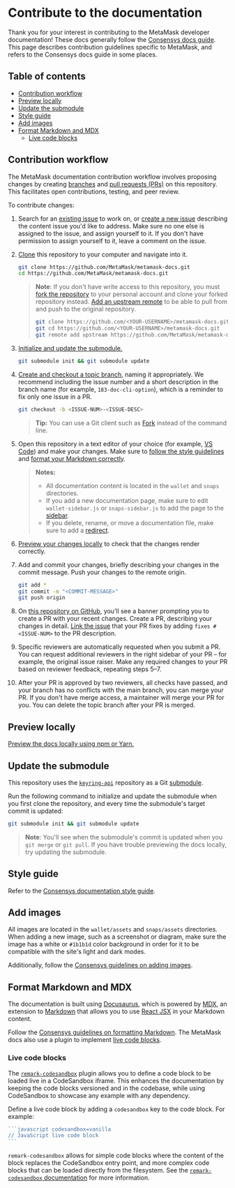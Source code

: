 # Contribute to the documentation

Thank you for your interest in contributing to the MetaMask developer documentation!
These docs generally follow the [Consensys docs guide](https://docs-template.consensys.net/).
This page describes contribution guidelines specific to MetaMask, and refers to the Consensys docs
guide in some places.

## Table of contents

- [Contribution workflow](#contribution-workflow)
- [Preview locally](#preview-locally)
- [Update the submodule](#update-the-submodule)
- [Style guide](#style-guide)
- [Add images](#add-images)
- [Format Markdown and MDX](#format-markdown-and-mdx)
    - [Live code blocks](#live-code-blocks)

## Contribution workflow

The MetaMask documentation contribution workflow involves proposing changes by creating
[branches](https://docs.github.com/en/pull-requests/collaborating-with-pull-requests/proposing-changes-to-your-work-with-pull-requests/about-branches)
and
[pull requests (PRs)](https://docs.github.com/en/pull-requests/collaborating-with-pull-requests/proposing-changes-to-your-work-with-pull-requests/about-pull-requests)
on this repository.
This facilitates open contributions, testing, and peer review.

To contribute changes:

1. Search for an [existing issue](https://github.com/MetaMask/metamask-docs/issues) to work on, or
   [create a new issue](https://docs.github.com/en/issues/tracking-your-work-with-issues/creating-an-issue)
   describing the content issue you'd like to address.
   Make sure no one else is assigned to the issue, and assign yourself to it.
   If you don't have permission to assign yourself to it, leave a comment on the issue.

2. [Clone](https://docs.github.com/en/repositories/creating-and-managing-repositories/cloning-a-repository)
   this repository to your computer and navigate into it.

    ```bash
    git clone https://github.com/MetaMask/metamask-docs.git
    cd https://github.com/MetaMask/metamask-docs.git
    ```

   > **Note**: If you don't have write access to this repository, you must [fork the
   > repository](https://docs.github.com/en/get-started/quickstart/fork-a-repo#forking-a-repository)
   > to your personal account and clone your forked repository instead.
   > [Add an upstream remote](https://docs.github.com/en/get-started/quickstart/fork-a-repo#configuring-git-to-sync-your-fork-with-the-upstream-repository)
   > to be able to pull from and push to the original repository.
   >
   > ```bash
   > git clone https://github.com/<YOUR-USERNAME>/metamask-docs.git
   > git cd https://github.com/<YOUR-USERNAME>/metamask-docs.git
   > git remote add upstream https://github.com/MetaMask/metamask-docs.git
   > ```

3. [Initialize and update the submodule.](#update-the-submodule)

    ```bash
    git submodule init && git submodule update
    ```

4. [Create and checkout a topic branch](https://git-scm.com/book/en/v2/Git-Branching-Basic-Branching-and-Merging),
   naming it appropriately.
   We recommend including the issue number and a short description in the branch name (for example,
   `183-doc-cli-option`), which is a reminder to fix only one issue in a PR.

    ```bash
    git checkout -b <ISSUE-NUM>-<ISSUE-DESC>
    ```

   > **Tip:** You can use a Git client such as [Fork](https://fork.dev/) instead of the command line.

5. Open this repository in a text editor of your choice (for example,
   [VS Code](https://code.visualstudio.com/)) and make your changes.
   Make sure to [follow the style guidelines](https://docs-template.consensys.net/contribute/style-guide)
   and [format your Markdown correctly](https://docs-template.consensys.net/contribute/format-markdown).

   > **Notes:**
   > - All documentation content is located in the `wallet` and `snaps` directories.
   > - If you add a new documentation page, make sure to edit `wallet-sidebar.js` or
   >   `snaps-sidebar.js` to add the page to the
   >   [sidebar](https://docs-template.consensys.net/contribute/configure-docusaurus#sidebar).
   > - If you delete, rename, or move a documentation file, make sure to add a
   >   [redirect](https://docs-template.consensys.net/contribute/configure-docusaurus#redirects).

6. [Preview your changes locally](https://docs-template.consensys.net/contribute/preview) to check
   that the changes render correctly.

7. Add and commit your changes, briefly describing your changes in the commit message.
   Push your changes to the remote origin.

    ```bash
    git add *
    git commit -m "<COMMIT-MESSAGE>"
    git push origin
    ```

8. On [this repository on GitHub](https://github.com/MetaMask/metamask-docs), you’ll see a banner
   prompting you to create a PR with your recent changes.
   Create a PR, describing your changes in detail.
   [Link the issue](https://docs.github.com/en/issues/tracking-your-work-with-issues/linking-a-pull-request-to-an-issue)
   that your PR fixes by adding `fixes #<ISSUE-NUM>` to the PR description.

9. Specific reviewers are automatically requested when you submit a PR.
   You can request additional reviewers in the right sidebar of your PR – for example, the original
   issue raiser.
   Make any required changes to your PR based on reviewer feedback, repeating steps 5–7.

10. After your PR is approved by two reviewers, all checks have passed, and your branch has no
    conflicts with the main branch, you can merge your PR.
    If you don't have merge access, a maintainer will merge your PR for you.
    You can delete the topic branch after your PR is merged.

## Preview locally

[Preview the docs locally using npm or Yarn.](https://docs-template.consensys.net/contribute/preview)

## Update the submodule

This repository uses the [`keyring-api`](https://github.com/MetaMask/keyring-api) repository as a
Git [submodule](https://git-scm.com/book/en/v2/Git-Tools-Submodules).

Run the following command to initialize and update the submodule when you first clone the
repository, and every time the submodule's target commit is updated:

```bash
git submodule init && git submodule update
```

> **Note**: You'll see when the submodule's commit is updated when you `git merge` or `git pull`.
> If you have trouble previewing the docs locally, try updating the submodule.

## Style guide

Refer to the [Consensys documentation style guide](https://docs-template.consensys.net/contribute/style-guide).

## Add images

All images are located in the `wallet/assets` and `snaps/assets` directories.
When adding a new image, such as a screenshot or diagram, make sure the image has a white or
`#1b1b1d` color background in order for it to be compatible with the site's light and dark modes.

Additionally, follow the [Consensys guidelines on adding images](https://docs-template.consensys.net/contribute/add-images).

## Format Markdown and MDX

The documentation is built using [Docusaurus](https://docusaurus.io/), which is powered by
[MDX](https://mdxjs.com/), an extension to [Markdown](https://www.markdownguide.org/) that allows
you to use [React JSX](https://www.w3schools.com/react/react_jsx.asp) in your Markdown content.

Follow the [Consensys guidelines on formatting Markdown](https://docs-template.consensys.net/contribute/format-markdown).
The MetaMask docs also use a plugin to implement [live code blocks](#live-code-blocks).

### Live code blocks

The [`remark-codesandbox`](https://github.com/kevin940726/remark-codesandbox/) plugin allows you to
define a code block to be loaded live in a CodeSandbox iframe.
This enhances the documentation by keeping the code blocks versioned and in the codebase, while
using CodeSandbox to showcase any example with any dependency.

Define a live code block by adding a `codesandbox` key to the code block.
For example:

````jsx
```javascript codesandbox=vanilla
// JavaScript live code block
```
````

`remark-codesandbox` allows for simple code blocks where the content of the block replaces the
CodeSandbox entry point, and more complex code blocks that can be loaded directly from the
filesystem.
See the
[`remark-codesandbox` documentation](https://github.com/kevin940726/remark-codesandbox/#documentation)
for more information.